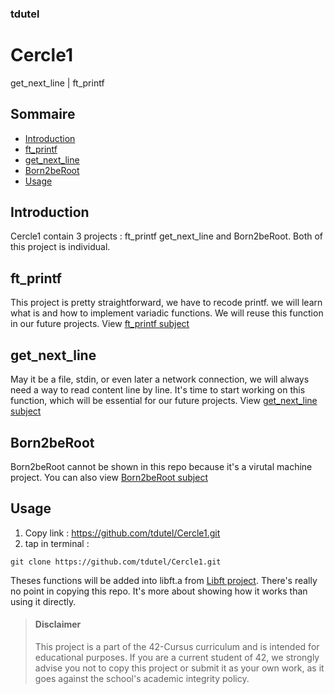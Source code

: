 ### tdutel
# Cercle1
get_next_line | ft_printf

## Sommaire

- [Introduction](#introduction)
- [ft_printf](#ftprintf)
- [get_next_line](#gnl)
- [Born2beRoot](#b2b)
- [Usage](#usage)

## Introduction <a name="introduction"></a>

Cercle1 contain 3 projects : ft_printf get_next_line and Born2beRoot. Both of this project is individual.

## ft_printf <a name="ftprintf"></a>

This project is pretty straightforward, we have to recode printf. we will learn what is and how to implement variadic functions. We will reuse this function in our future projects. View [ft_printf subject](https://github.com/tdutel/Cercle1/blob/main/ft_printf/en.subject.pdf)

## get_next_line <a name="gnl"></a>

May it be a file, stdin, or even later a network connection, we will always need a way to read content line by line. It's time to start working on this function, which will be essential for our future projects. View [get_next_line subject](https://github.com/tdutel/Cercle1/blob/main/get_next_line/en.subject.pdf)

## Born2beRoot <a name="b2b"></a>

Born2beRoot cannot be shown in this repo because it's a virutal machine project. You can also view [Born2beRoot subject](https://github.com/tdutel/Cercle1/blob/main/Born2beRoot/en.subject.pdf)

## Usage <a name="usage"></a>

1. Copy link : https://github.com/tdutel/Cercle1.git
2. tap in terminal :
```
git clone https://github.com/tdutel/Cercle1.git
```
Theses functions will be added into libft.a from [Libft project](https://github.com/tdutel/Cercle0). There's really no point in copying this repo. It's more about showing how it works than using it directly.

> #### Disclaimer
> This project is a part of the 42-Cursus curriculum and is intended for educational purposes. If you are a current student of 42, we strongly advise you not to copy this project or submit it as your own work, as it goes against the school's academic integrity policy.
